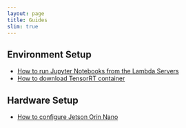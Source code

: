 ```yaml
---
layout: page
title: Guides
slim: true
---
```


## Environment Setup

- [How to run Jupyter Notebooks from the Lambda Servers](/web/tutorials/jupyter_from_lambda)
- [How to download TensorRT container](/web/tutorials/TensorRT_Container)

## Hardware Setup
- [How to configure Jetson Orin Nano](/web/tutorials/Jetson_Setup)
